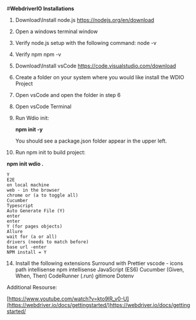 #**WebdriverIO Installations**

1) Download\Install node.js
  https://nodejs.org/en/download

2) Open a windows terminal window
3)  Verify node.js setup with the following command:
    node -v
4)  Verify npm
    npm -v
5) Download\Install vsCode
   https://code.visualstudio.com/download
6) Create a folder on your system where you would like install the WDIO Project
8) Open vsCode and open the folder in step 6
9) Open vsCode Terminal
10) Run Wdio init:
    
    **npm init -y**

    You should see a package.json folder appear in the upper left.
    
12) Run npm init to build project:
    
   **npm init wdio .**

    Y
    E2E
    on local machine
    web - in the browser
    chrome or (a to toggle all)
    Cucumber
    Typescript
    Auto Generate File (Y)
    enter
    enter
    Y (for pages objects)
    Allure
    wait for (a or all)
    drivers (needs to match before)
    base url -enter
    NPM install = Y
    
14) Install the following extensions
    Surround with
    Prettier
    vscode - icons
    path intellisense
    npm intellisense
    JavaScript (ES6)
    Cucumber (Given, When, Then)
    CodeRunner   (.run)
    gitimore
    Dotenv


Additional Resourse:

[https://www.youtube.com/watch?v=kto9lR_v0-U](https://webdriver.io/docs/gettingstarted/)https://webdriver.io/docs/gettingstarted/




